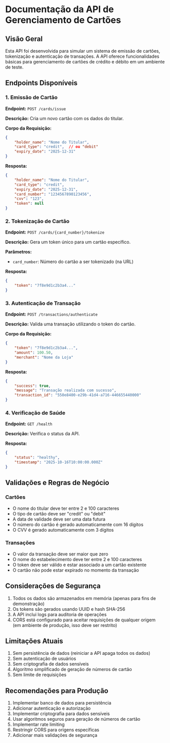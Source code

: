 # Documentação da API de Gerenciamento de Cartões

## Visão Geral
Esta API foi desenvolvida para simular um sistema de emissão de cartões, tokenização e autenticação de transações. A API oferece funcionalidades básicas para gerenciamento de cartões de crédito e débito em um ambiente de teste.

## Endpoints Disponíveis

### 1. Emissão de Cartão
**Endpoint:** `POST /cards/issue`

**Descrição:** Cria um novo cartão com os dados do titular.

**Corpo da Requisição:**
```json
{
    "holder_name": "Nome do Titular",
    "card_type": "credit",  // ou "debit"
    "expiry_date": "2025-12-31"
}
```

**Resposta:**
```json
{
    "holder_name": "Nome do Titular",
    "card_type": "credit",
    "expiry_date": "2025-12-31",
    "card_number": "1234567890123456",
    "cvv": "123",
    "token": null
}
```

### 2. Tokenização de Cartão
**Endpoint:** `POST /cards/{card_number}/tokenize`

**Descrição:** Gera um token único para um cartão específico.

**Parâmetros:**
- `card_number`: Número do cartão a ser tokenizado (na URL)

**Resposta:**
```json
{
    "token": "7f8e9d1c2b3a4..."
}
```

### 3. Autenticação de Transação
**Endpoint:** `POST /transactions/authenticate`

**Descrição:** Valida uma transação utilizando o token do cartão.

**Corpo da Requisição:**
```json
{
    "token": "7f8e9d1c2b3a4...",
    "amount": 100.50,
    "merchant": "Nome da Loja"
}
```

**Resposta:**
```json
{
    "success": true,
    "message": "Transação realizada com sucesso",
    "transaction_id": "550e8400-e29b-41d4-a716-446655440000"
}
```

### 4. Verificação de Saúde
**Endpoint:** `GET /health`

**Descrição:** Verifica o status da API.

**Resposta:**
```json
{
    "status": "healthy",
    "timestamp": "2025-10-16T10:00:00.000Z"
}
```

## Validações e Regras de Negócio

### Cartões
- O nome do titular deve ter entre 2 e 100 caracteres
- O tipo de cartão deve ser "credit" ou "debit"
- A data de validade deve ser uma data futura
- O número do cartão é gerado automaticamente com 16 dígitos
- O CVV é gerado automaticamente com 3 dígitos

### Transações
- O valor da transação deve ser maior que zero
- O nome do estabelecimento deve ter entre 2 e 100 caracteres
- O token deve ser válido e estar associado a um cartão existente
- O cartão não pode estar expirado no momento da transação

## Considerações de Segurança
1. Todos os dados são armazenados em memória (apenas para fins de demonstração)
2. Os tokens são gerados usando UUID e hash SHA-256
3. A API inclui logs para auditoria de operações
4. CORS está configurado para aceitar requisições de qualquer origem (em ambiente de produção, isso deve ser restrito)

## Limitações Atuais
1. Sem persistência de dados (reiniciar a API apaga todos os dados)
2. Sem autenticação de usuários
3. Sem criptografia de dados sensíveis
4. Algoritmo simplificado de geração de números de cartão
5. Sem limite de requisições

## Recomendações para Produção
1. Implementar banco de dados para persistência
2. Adicionar autenticação e autorização
3. Implementar criptografia para dados sensíveis
4. Usar algoritmos seguros para geração de números de cartão
5. Implementar rate limiting
6. Restringir CORS para origens específicas
7. Adicionar mais validações de segurança